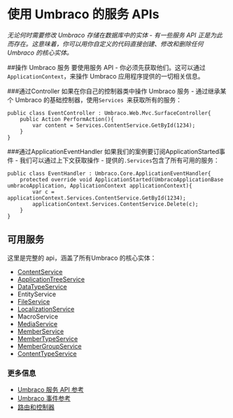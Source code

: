 # 使用 Umbraco 的服务 APIs
_无论何时需要修改 Umbraco 存储在数据库中的实体 - 有一些服务 API 正是为此而存在。这意味着，你可以用你自定义的代码直接创建、修改和删除任何 Umbraco 的核心实体。_


##操作 Umbraco 服务
要使用服务 API - 你必须先获取他们。这可以通过` ApplicationContext `，来操作 Umbraco 应用程序提供的一切相关信息。


###通过Controller
如果在你自己的控制器类中操作 Umbraco 服务 - 通过继承某个 Umbraco 的基础控制器，使用`Services `来获取所有的服务：

	public class EventController : Umbraco.Web.Mvc.SurfaceController{
		public Action PerformAction(){
			var content = Services.ContentService.GetById(1234);
		}
	}

###通过ApplicationEventHandler
如果我们的案例要订阅ApplicationStarted事件 - 我们可以通过上下文获取操作 - 提供的`.Services`包含了所有可用的服务：

	public class EventHandler : Umbraco.Core.ApplicationEventHandler{
		protected override void ApplicationStarted(UmbracoApplicationBase umbracoApplication, ApplicationContext applicationContext){
			var c = applicationContext.Services.ContentService.GetById(1234);
			applicationContext.Services.ContentService.Delete(c);
		}
	}

## 可用服务
这里是完整的 api，涵盖了所有Umbraco 的核心实体：

- [ContentService](../../../Reference/Management/Services/ContentService.md)
- [ApplicationTreeService](../../../Reference/Management/Services/TreeService.md)
- [DataTypeService](../../../Reference/Management/Services/DataTypeService.md)
- EntityService
- [FileService](../../../Reference/Management/Services/FileService.md)
- [LocalizationService](../../../Reference/Management/Services/LocalizationService.md)
- MacroService
- [MediaService](../../../Reference/Management/Services/MediaService.md)
- [MemberService](../../../Reference/Management/Services/MemberService.md)
- [MemberTypeService](../../../Reference/Management/Services/MemberTypeService.md)
- [MemberGroupService](../../../Reference/Management/Services/MemberGroupService.md)
- [ContentTypeService](../../../Reference/Management/Services/ContentTypeService.md)


### 更多信息
- [Umbraco 服务 API 参考](../../../Reference/Management/Services/)
- [Umbraco 事件参考](../../../Reference/Events/)
- [路由和控制器](../../../Reference/Routing/)
